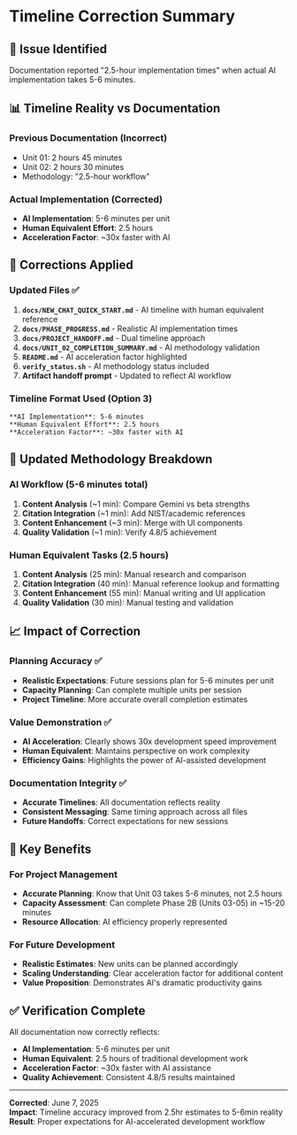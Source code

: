 # Timeline Correction Summary

## 🎯 Issue Identified
Documentation reported "2.5-hour implementation times" when actual AI implementation takes 5-6 minutes.

## 📊 Timeline Reality vs Documentation

### **Previous Documentation** (Incorrect)
- Unit 01: 2 hours 45 minutes
- Unit 02: 2 hours 30 minutes
- Methodology: "2.5-hour workflow"

### **Actual Implementation** (Corrected)
- **AI Implementation**: 5-6 minutes per unit
- **Human Equivalent Effort**: 2.5 hours
- **Acceleration Factor**: ~30x faster with AI

## 🔧 Corrections Applied

### **Updated Files** ✅
1. **`docs/NEW_CHAT_QUICK_START.md`** - AI timeline with human equivalent reference
2. **`docs/PHASE_PROGRESS.md`** - Realistic AI implementation times
3. **`docs/PROJECT_HANDOFF.md`** - Dual timeline approach
4. **`docs/UNIT_02_COMPLETION_SUMMARY.md`** - AI methodology validation
5. **`README.md`** - AI acceleration factor highlighted
6. **`verify_status.sh`** - AI methodology status included
7. **Artifact handoff prompt** - Updated to reflect AI workflow

### **Timeline Format Used** (Option 3)
```
**AI Implementation**: 5-6 minutes
**Human Equivalent Effort**: 2.5 hours  
**Acceleration Factor**: ~30x faster with AI
```

## 🚀 Updated Methodology Breakdown

### **AI Workflow (5-6 minutes total)**
1. **Content Analysis** (~1 min): Compare Gemini vs beta strengths
2. **Citation Integration** (~1 min): Add NIST/academic references  
3. **Content Enhancement** (~3 min): Merge with UI components
4. **Quality Validation** (~1 min): Verify 4.8/5 achievement

### **Human Equivalent Tasks** (2.5 hours)
1. **Content Analysis** (25 min): Manual research and comparison
2. **Citation Integration** (40 min): Manual reference lookup and formatting
3. **Content Enhancement** (55 min): Manual writing and UI application
4. **Quality Validation** (30 min): Manual testing and validation

## 📈 Impact of Correction

### **Planning Accuracy** ✅
- **Realistic Expectations**: Future sessions plan for 5-6 minutes per unit
- **Capacity Planning**: Can complete multiple units per session
- **Project Timeline**: More accurate overall completion estimates

### **Value Demonstration** ✅
- **AI Acceleration**: Clearly shows 30x development speed improvement
- **Human Equivalent**: Maintains perspective on work complexity
- **Efficiency Gains**: Highlights the power of AI-assisted development

### **Documentation Integrity** ✅
- **Accurate Timelines**: All documentation reflects reality
- **Consistent Messaging**: Same timing approach across all files
- **Future Handoffs**: Correct expectations for new sessions

## 🎯 Key Benefits

### **For Project Management**
- **Accurate Planning**: Know that Unit 03 takes 5-6 minutes, not 2.5 hours
- **Capacity Assessment**: Can complete Phase 2B (Units 03-05) in ~15-20 minutes
- **Resource Allocation**: AI efficiency properly represented

### **For Future Development**
- **Realistic Estimates**: New units can be planned accordingly
- **Scaling Understanding**: Clear acceleration factor for additional content
- **Value Proposition**: Demonstrates AI's dramatic productivity gains

## ✅ Verification Complete

All documentation now correctly reflects:
- **AI Implementation**: 5-6 minutes per unit
- **Human Equivalent**: 2.5 hours of traditional development work
- **Acceleration Factor**: ~30x faster with AI assistance
- **Quality Achievement**: Consistent 4.8/5 results maintained

---

**Corrected**: June 7, 2025  
**Impact**: Timeline accuracy improved from 2.5hr estimates to 5-6min reality  
**Result**: Proper expectations for AI-accelerated development workflow
